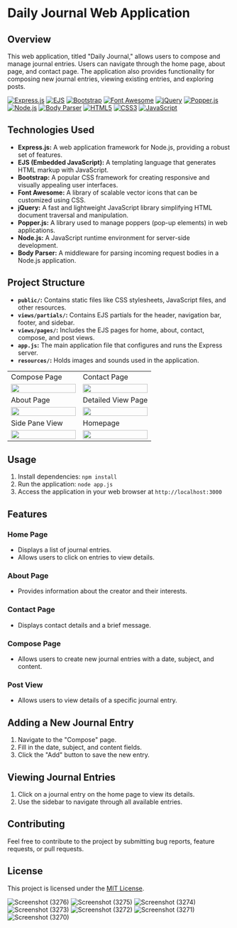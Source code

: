 # Daily Journal Web Application

## Overview

This web application, titled "Daily Journal," allows users to compose and manage journal entries. Users can navigate through the home page, about page, and contact page. The application also provides functionality for composing new journal entries, viewing existing entries, and exploring posts.


[![Express.js](https://img.shields.io/badge/Express.js-4.x-blue.svg)](https://expressjs.com/)
[![EJS](https://img.shields.io/badge/EJS-3.x-orange.svg)](https://ejs.co/)
[![Bootstrap](https://img.shields.io/badge/Bootstrap-4.x-purple.svg)](https://getbootstrap.com/)
[![Font Awesome](https://img.shields.io/badge/Font%20Awesome-5.x-blueviolet.svg)](https://fontawesome.com/)
[![jQuery](https://img.shields.io/badge/jQuery-3.x-yellow.svg)](https://jquery.com/)
[![Popper.js](https://img.shields.io/badge/Popper.js-2.x-brightgreen.svg)](https://popper.js.org/)
[![Node.js](https://img.shields.io/badge/Node.js-14.x-green.svg)](https://nodejs.org/)
[![Body Parser](https://img.shields.io/badge/Body%20Parser-1.x-lightgrey.svg)](https://www.npmjs.com/package/body-parser)
[![HTML5](https://img.shields.io/badge/HTML5-red.svg)](https://developer.mozilla.org/en-US/docs/Web/Guide/HTML/HTML5)
[![CSS3](https://img.shields.io/badge/CSS3-blue.svg)](https://developer.mozilla.org/en-US/docs/Web/CSS)
[![JavaScript](https://img.shields.io/badge/JavaScript-yellow.svg)](https://developer.mozilla.org/en-US/docs/Web/JavaScript)

## Technologies Used

- **Express.js:** A web application framework for Node.js, providing a robust set of features.
- **EJS (Embedded JavaScript):** A templating language that generates HTML markup with JavaScript.
- **Bootstrap:** A popular CSS framework for creating responsive and visually appealing user interfaces.
- **Font Awesome:** A library of scalable vector icons that can be customized using CSS.
- **jQuery:** A fast and lightweight JavaScript library simplifying HTML document traversal and manipulation.
- **Popper.js:** A library used to manage poppers (pop-up elements) in web applications.
- **Node.js:** A JavaScript runtime environment for server-side development.
- **Body Parser:** A middleware for parsing incoming request bodies in a Node.js application.

## Project Structure

- **`public/`:** Contains static files like CSS stylesheets, JavaScript files, and other resources.
- **`views/partials/`:** Contains EJS partials for the header, navigation bar, footer, and sidebar.
- **`views/pages/`:** Includes the EJS pages for home, about, contact, compose, and post views.
- **`app.js`:** The main application file that configures and runs the Express server.
- **`resources/`:** Holds images and sounds used in the application.

<table>
  <tr>
    <td>Compose Page</td>
    <td>Contact Page</td>
  </tr>
  <tr>
    <td style="width: 50%;"><img src="https://github.com/Nilupa-Illangarathna/My_First_Blogging_Site/assets/95247831/583dd3bb-ce87-4c3b-a8ab-9ee2c4062be5" width="100%"></td>
    <td style="width: 50%;"><img src="https://github.com/Nilupa-Illangarathna/My_First_Blogging_Site/assets/95247831/71368b25-9006-4777-a289-49681cea35de" width="100%"></td>
  </tr>
  <tr>
    <td>About Page</td>
    <td>Detailed View Page</td>
  </tr>
  <tr>
    <td style="width: 50%;"><img src="https://github.com/Nilupa-Illangarathna/My_First_Blogging_Site/assets/95247831/8b75001c-0db9-40ca-a1c9-b5673c1f4481" width="100%"></td>
    <td style="width: 50%;"><img src="https://github.com/Nilupa-Illangarathna/My_First_Blogging_Site/assets/95247831/7d3961e3-02dc-4227-84a7-d00b25b24869" width="100%"></td>
  </tr>
  <tr>
    <td>Side Pane View</td>
    <td>Homepage</td>
  </tr>
  <tr>
    <td style="width: 50%;"><img src="https://github.com/Nilupa-Illangarathna/My_First_Blogging_Site/assets/95247831/f3a77d8c-9fb1-45a0-bb41-2210a5c53c4c" width="100%"></td>
    <td style="width: 50%;"><img src="https://github.com/Nilupa-Illangarathna/My_First_Blogging_Site/assets/95247831/a79cec58-eaf6-46e0-a296-ffa66938710b" width="100%"></td>
  </tr>
</table>



## Usage

1. Install dependencies: `npm install`
2. Run the application: `node app.js`
3. Access the application in your web browser at `http://localhost:3000`

## Features

### Home Page

- Displays a list of journal entries.
- Allows users to click on entries to view details.

### About Page

- Provides information about the creator and their interests.

### Contact Page

- Displays contact details and a brief message.

### Compose Page

- Allows users to create new journal entries with a date, subject, and content.

### Post View

- Allows users to view details of a specific journal entry.

## Adding a New Journal Entry

1. Navigate to the "Compose" page.
2. Fill in the date, subject, and content fields.
3. Click the "Add" button to save the new entry.

## Viewing Journal Entries

1. Click on a journal entry on the home page to view its details.
2. Use the sidebar to navigate through all available entries.

## Contributing

Feel free to contribute to the project by submitting bug reports, feature requests, or pull requests.

## License

This project is licensed under the [MIT License](LICENSE).









![Screenshot (3276)](https://github.com/Nilupa-Illangarathna/My_First_Blogging_Site/assets/95247831/a79cec58-eaf6-46e0-a296-ffa66938710b)
![Screenshot (3275)](https://github.com/Nilupa-Illangarathna/My_First_Blogging_Site/assets/95247831/8b75001c-0db9-40ca-a1c9-b5673c1f4481)
![Screenshot (3274)](https://github.com/Nilupa-Illangarathna/My_First_Blogging_Site/assets/95247831/583dd3bb-ce87-4c3b-a8ab-9ee2c4062be5)
![Screenshot (3273)](https://github.com/Nilupa-Illangarathna/My_First_Blogging_Site/assets/95247831/7d3961e3-02dc-4227-84a7-d00b25b24869)
![Screenshot (3272)](https://github.com/Nilupa-Illangarathna/My_First_Blogging_Site/assets/95247831/71368b25-9006-4777-a289-49681cea35de)
![Screenshot (3271)](https://github.com/Nilupa-Illangarathna/My_First_Blogging_Site/assets/95247831/f3a77d8c-9fb1-45a0-bb41-2210a5c53c4c)
![Screenshot (3270)](https://github.com/Nilupa-Illangarathna/My_First_Blogging_Site/assets/95247831/024edff9-af71-478f-b043-cda45af18d20)
